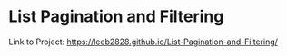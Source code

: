 # List Pagination and Filtering

Link to Project: https://leeb2828.github.io/List-Pagination-and-Filtering/ 
